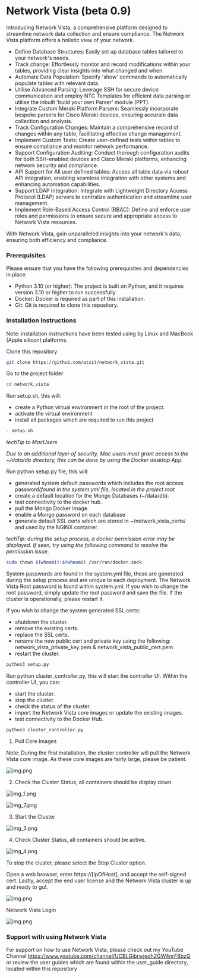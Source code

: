 # Network Vista (beta 0.9)

Introducing Network Vista, a comprehensive platform designed to streamline network data collection and ensure compliance. The Network Vista platform offers a holistic view of your network.

* Define Database Structures: Easily set up database tables tailored to your network's needs.
* Track change: Effortlessly monitor and record modifications within your tables, providing clear insights into what changed and when.
* Automate Data Population: Specify 'show' commands to automatically populate tables with relevant data.
* Utilise Advanced Parsing: Leverage SSH for secure device communication and employ NTC Templates for efficient data parsing or utilise the inbuilt 'build your own Parser' module (PPT).
* Integrate Custom Meraki Platform Parsers: Seamlessly incorporate bespoke parsers for Cisco Meraki devices, ensuring accurate data collection and analysis.
* Track Configuration Changes: Maintain a comprehensive record of changes within any table, facilitating effective change management.
* Implement Custom Tests: Create user-defined tests within tables to ensure compliance and monitor network performance.
* Support Configuration Auditing: Conduct thorough configuration audits for both SSH-enabled devices and Cisco Meraki platforms, enhancing network security and compliance.
* API Support for All user defined tables: Access all table data via robust API integration, enabling seamless integration with other systems and enhancing automation capabilities.
* Support LDAP Integration: Integrate with Lightweight Directory Access Protocol (LDAP) servers to centralize authentication and streamline user management.
* Implement Role-Based Access Control (RBAC): Define and enforce user roles and permissions to ensure secure and appropriate access to Network Vista resources.

With Network Vista, gain unparalleled insights into your network's data, ensuring both efficiency and compliance.

### Prerequisites

Please ensure that you have the following prerequisites and dependencies in place

* Python 3.10 (or higher): The project is built on Python, and it requires version 3.10 or higher to run successfully.
* Docker: Docker is required as part of this installation. 
* Git: Git is required to clone this repository.

### Installation Instructions

Note: installation instructions have been tested using by Linux and MacBook (Apple silicon) platforms. 

Clone this repository
```bash
git clone https://github.com/atxit/network_vista.git
```

Go to the project folder
```bash
cd network_vista
```

Run setup.sh, this will:

* create a Python virtual environment in the root of the project.
* activate the virtual environment
* install all packages which are required to run this project

```bash
. setup.sh
```
<i>
techTip to MacUsers

Due to an additional layer of security, Mac users must grant access to the ~/data/db directory, this can be done by using the Docker desktop App.
</i>


Run python setup.py file, this will:

* generated system default passwords which includes the root access password<i>(found in the system.yml file, located in the project root</i>
* create a default location for the Mongo Databases (~/data/db).
* test connectivity to the docker hub.
* pull the Mongo Docker image.
* enable a Mongo password on each database
* generate default SSL certs which are stored in ~/network_vista_certs/ and used by the NGINX container. 

<i>
techTip: during the setup process, a docker permission error may be displayed. If seen, try using the following command to 
resolve the permission issue. 
</i>

```bash
sudo chown $(whoami):$(whoami) /var/run/docker.sock
```

System passwords are found in the system.yml file, these are generated during the setup process and are unique to each deployment.
The Network Vista Root password is found within system.yml. 
If you wish to change the root password, simply update the root password and save the file. If the cluster is operationally, please restart it. 

If you wish to change the system generated SSL certs:

* shutdown the cluster.
* remove the existing certs.
* replace the SSL certs. 
* rename the new public cert and private key using the following: network_vista_private_key.pem & network_vista_public_cert.pem
* restart the cluster.

```bash
python3 setup.py
```

Run python cluster_controller.py, this will start the controller UI. Within the controller UI, you can:

* start the cluster. 
* stop the cluster.
* check the status of the cluster.
* import the Network Vista core images or update the existing images.
* test connectivity to the Docker Hub.

```bash
python3 cluster_controller.py
```

1) Pull Core Images

Note: During the first installation, the cluster controller will pull the Network Vista core image. As these core images are fairly large, please be patient.

![img.png](img/img.png)

2) Check the Cluster Status, all containers should be display down.

![img_1.png](img/img_1.png)

![img_7.png](img/img_7.png)

3) Start the Cluster

![img_3.png](img/img_3.png)

4) Check Cluster Status, all containers should be active. 

![img_4.png](img/img_4.png)

To stop the cluster, please select the Stop Cluster option.

Open a web browser, enter https://[ipOfHost], and accept the self-signed cert.
Lastly, accept the end user license and the Network Vista cluster is up and ready to go!. 

![img.png](img/license.png)

Network Vista Login

![img.png](img/login.png)

### Support with using Network Vista

For support on how to use Network Vista, please check out my YouTube Channel https://www.youtube.com/channel/UCBLGibrwjedh2GW4nrF8bzQ or 
review the user guides which are found within the user_guide directory, located within this repository
